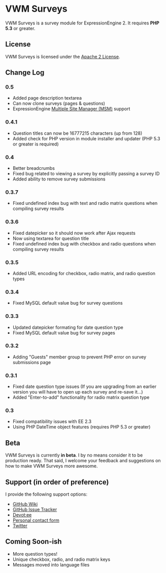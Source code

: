 # VWM Surveys

VWM Surveys is a survey module for ExpressionEngine 2. It requires **PHP 5.3** or greater.

## License

VWM Surveys is licensed under the [Apache 2 License](http://www.apache.org/licenses/LICENSE-2.0.html).

## Change Log

### 0.5

* Added page description textarea
* Can now clone surveys (pages & questions)
* ExpressionEngine [Multiple Site Manager (MSM)](http://expressionengine.com/downloads/details/multiple_site_manager/) support

### 0.4.1

* Question titles can now be 16777215 characters (up from 128)
* Added check for PHP version in module installer and updater (PHP 5.3 or greater is required)

### 0.4

* Better breadcrumbs
* Fixed bug related to viewing a survey by explicitly passing a survey ID
* Added ability to remove survey submissions

### 0.3.7

* Fixed undefined index bug with text and radio matrix questions when compiling survey results

### 0.3.6

* Fixed datepicker so it should now work after Ajax requests
* Now using textarea for question title
* Fixed undefined index bug with checkbox and radio questions when compiling survey results

### 0.3.5

* Added URL encoding for checkbox, radio matrix, and radio question types

### 0.3.4

* Fixed MySQL default value bug for survey questions

### 0.3.3

* Updated datepicker formating for date question type
* Fixed MySQL default value bug for survey pages

### 0.3.2

* Adding "Guests" member group to prevent PHP error on survey submissions page

### 0.3.1

* Fixed date question type issues (If you are upgrading from an earlier version you will have to open up each survey and re-save it...)
* Added "Enter-to-add" functionality for radio matrix question type

### 0.3

* Fixed compatibility issues with EE 2.3
* Using PHP DateTime object features (requires PHP 5.3 or greater)

## Beta

VWM Surveys is currently **in beta**. I by no means consider it to be production ready. That said, I welcome your feedback and suggestions on how to make VWM Surveys more awesome.

## Support (in order of preference)

I provide the following support options:

* [GitHub Wiki](https://github.com/vmichnowicz/vwm_surveys/wiki)
* [GitHub Issue Tracker](https://github.com/vmichnowicz/vwm_surveys/issues)
* [Devot:ee](http://devot-ee.com/add-ons/vwm-surveys)
* [Personal contact form](http://www.vmichnowicz.com/contact)
* [Twitter](http://twitter.com/vmichnowicz)

## Coming Soon-ish

* More question types!
* Unique checkbox, radio, and radio matrix keys
* Messages moved into language files
